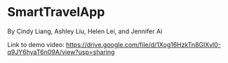 # SmartTravelApp

By Cindy Liang, Ashley Liu, Helen Lei, and Jennifer Ai

Link to demo video: https://drive.google.com/file/d/1Xog16HzkTn8GlXvl0-q9JY6hyaT6n09A/view?usp=sharing
